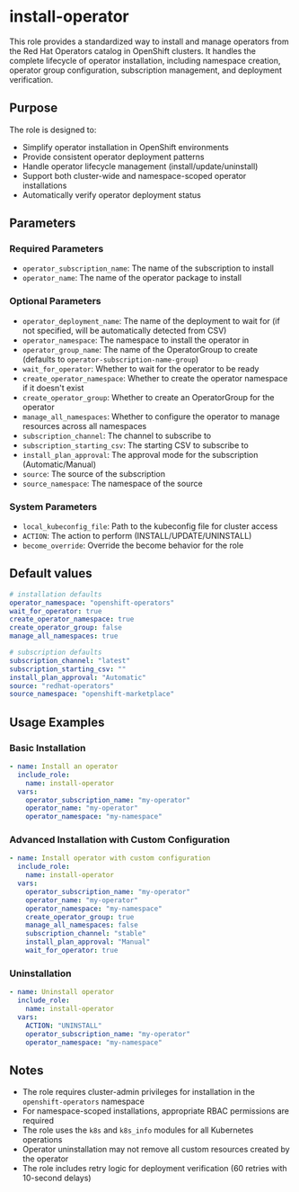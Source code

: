 # install-operator

This role provides a standardized way to install and manage operators from the Red Hat Operators catalog in OpenShift clusters. It handles the complete lifecycle of operator installation, including namespace creation, operator group configuration, subscription management, and deployment verification.

## Purpose

The role is designed to:
- Simplify operator installation in OpenShift environments
- Provide consistent operator deployment patterns
- Handle operator lifecycle management (install/update/uninstall)
- Support both cluster-wide and namespace-scoped operator installations
- Automatically verify operator deployment status

## Parameters

### Required Parameters
- `operator_subscription_name`: The name of the subscription to install
- `operator_name`: The name of the operator package to install

### Optional Parameters
- `operator_deployment_name`: The name of the deployment to wait for (if not specified, will be automatically detected from CSV)
- `operator_namespace`: The namespace to install the operator in
- `operator_group_name`: The name of the OperatorGroup to create (defaults to `operator-subscription-name-group`)
- `wait_for_operator`: Whether to wait for the operator to be ready
- `create_operator_namespace`: Whether to create the operator namespace if it doesn't exist
- `create_operator_group`: Whether to create an OperatorGroup for the operator
- `manage_all_namespaces`: Whether to configure the operator to manage resources across all namespaces
- `subscription_channel`: The channel to subscribe to
- `subscription_starting_csv`: The starting CSV to subscribe to
- `install_plan_approval`: The approval mode for the subscription (Automatic/Manual)
- `source`: The source of the subscription
- `source_namespace`: The namespace of the source

### System Parameters
- `local_kubeconfig_file`: Path to the kubeconfig file for cluster access
- `ACTION`: The action to perform (INSTALL/UPDATE/UNINSTALL)
- `become_override`: Override the become behavior for the role

## Default values

```yaml
# installation defaults
operator_namespace: "openshift-operators"
wait_for_operator: true
create_operator_namespace: true
create_operator_group: false
manage_all_namespaces: true

# subscription defaults
subscription_channel: "latest"
subscription_starting_csv: ""
install_plan_approval: "Automatic"
source: "redhat-operators"
source_namespace: "openshift-marketplace"
```

## Usage Examples

### Basic Installation
```yaml
- name: Install an operator
  include_role:
    name: install-operator
  vars:
    operator_subscription_name: "my-operator"
    operator_name: "my-operator"
    operator_namespace: "my-namespace"
```

### Advanced Installation with Custom Configuration
```yaml
- name: Install operator with custom configuration
  include_role:
    name: install-operator
  vars:
    operator_subscription_name: "my-operator"
    operator_name: "my-operator"
    operator_namespace: "my-namespace"
    create_operator_group: true
    manage_all_namespaces: false
    subscription_channel: "stable"
    install_plan_approval: "Manual"
    wait_for_operator: true
```

### Uninstallation
```yaml
- name: Uninstall operator
  include_role:
    name: install-operator
  vars:
    ACTION: "UNINSTALL"
    operator_subscription_name: "my-operator"
    operator_namespace: "my-namespace"
```

## Notes

- The role requires cluster-admin privileges for installation in the `openshift-operators` namespace
- For namespace-scoped installations, appropriate RBAC permissions are required
- The role uses the `k8s` and `k8s_info` modules for all Kubernetes operations
- Operator uninstallation may not remove all custom resources created by the operator
- The role includes retry logic for deployment verification (60 retries with 10-second delays)
